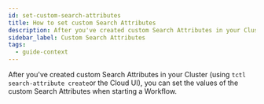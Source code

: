 ```yaml
---
id: set-custom-search-attributes
title: How to set custom Search Attributes
description: After you've created custom Search Attributes in your Cluster (using `tctl` or the Cloud UI), you can set the values of the custom Search Attributes when starting a Workflow.
sidebar_label: Custom Search Attributes
tags:
  - guide-context
---
```


After you've created custom Search Attributes in your Cluster (using `tctl search-attribute create`or the Cloud UI), you can set the values of the custom Search Attributes when starting a Workflow.

